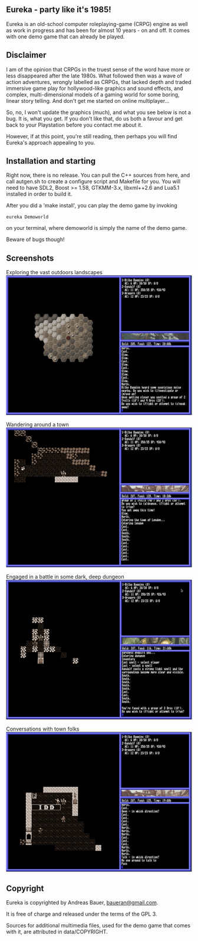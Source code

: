 ## Eureka - party like it's 1985!
Eureka is an old-school computer roleplaying-game (CRPG) engine as well as work
in progress and has been for almost 10 years - on and off.  It comes with one
demo game that can already be played.

## Disclaimer
I am of the opinion that CRPGs in the truest sense of the word have more or
less disappeared after the late 1980s.  What followed then was a wave of
action adventures, wrongly labelled as CRPGs, that lacked depth and traded
immersive game play for hollywood-like graphics and sound effects, and
complex, multi-dimensional models of a gaming world for some boring, linear
story telling.  And don't get me started on online multiplayer...

So, no, I won't update the graphics (much), and what you see below is not a
bug.  It is, what you get.  If you don't like that, do us both a favour and
get back to your Playstation before you contact me about it.

However, if at this point, you're still reading, then perhaps you will find
Eureka's approach appealing to you.

## Installation and starting
Right now, there is no release. You can pull the C++ sources from here, and
call autgen.sh to create a configure script and Makefile for you.  You will
need to have SDL2, Boost >= 1.58, GTKMM-3.x, libxml++2.6 and Lua5.1 installed
in order to build it.

After you did a 'make install', you can play the demo game by invoking

    eureka Demoworld

on your terminal, where demoworld is simply the name of the demo game.

Beware of bugs though!

## Screenshots

Exploring the vast outdoors landscapes
![Wilderness](docs/img/out.gif)

Wandering around a town
![Indoors](docs/img/lendom.gif)

Engaged in a battle in some dark, deep dungeon
![Battle](docs/img/battle.gif)

Conversations with town folks
![Conversation](docs/img/talk.gif)

## Copyright

Eureka is copyrighted by Andreas Bauer, baueran@gmail.com.

It is free of charge and released under the terms of the GPL 3.

Sources for additional multimedia files, used for the demo game that comes with it, 
are attributed in data/COPYRIGHT.
